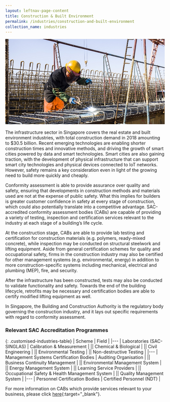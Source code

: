 ```yaml
---
layout: leftnav-page-content
title: Construction & Built Environment
permalink: /industries/construction-and-built-environment
collection_name: industries
---
```


![Construction and Build Environment](/images/industries/construction.jpg)

The infrastructure sector in Singapore covers the real estate and built environment industries, with total construction demand in 2018 amounting to $30.5 billion. Recent emerging technologies are enabling shorter construction times and innovative methods, and driving the growth of smart cities powered by data and smart technologies. Smart cities are also gaining traction, with the development of physical infrastructure that can support smart city technologies and physical devices connected to IoT networks. However, safety remains a key consideration even in light of the growing need to build more quickly and cheaply.

Conformity assessment is able to provide assurance over quality and safety, ensuring that developments in construction methods and materials used are not at the expense of public safety. What this implies for builders is greater customer confidence in safety at every stage of construction, which could also potentially translate into a competitive advantage. SAC-accredited conformity assessment bodies (CABs) are capable of providing a variety of testing, inspection and certification services relevant to the industry at each stage of a building’s life cycle.

At the construction stage, CABs are able to provide lab testing and certification for construction materials (e.g. polymers, ready-mixed concrete), while inspection may be conducted on structural steelwork and lifting equipment. Aside from general certification schemes for quality and occupational safety, firms in the construction industry may also be certified for other management systems (e.g. environmental, energy) in addition to more construction-specific systems including mechanical, electrical and plumbing (MEP), fire, and security. 

After the infrastructure has been constructed, tests may also be conducted to validate functionality and safety. Towards the end of the building lifecycle, retrofits may be necessary and certification bodies are able to certify modified lifting equipment as well.

In Singapore, the Building and Construction Authority is the regulatory body governing the construction industry, and it lays out specific requirements with regard to conformity assessment. 

### Relevant SAC Accreditation Programmes

{: .customised-industries-table}
| Scheme | Field |
|---
| Laboratories (SAC-SINGLAS) | Calibration & Measurement |
|| Chemical & Biological |
|| Civil Engineering |
|| Environmental Testing |
|| Non-destructive Testing |
|---
| Management Systems Certification Bodies | Auditing Organisation |
|| Business Continuity Management |
|| Environmental Management System |
|| Energy Management System |
|| Learning Service Providers |
|| Occupational Safety & Health Management System |
|| Quality Management System |
|---
| Personnel Certification Bodies | Certified Personnel (NDT) |

For more information on CABs which provide services relevant to your business, please click [here](/services/accreditation-services){:target="_blank"}.
